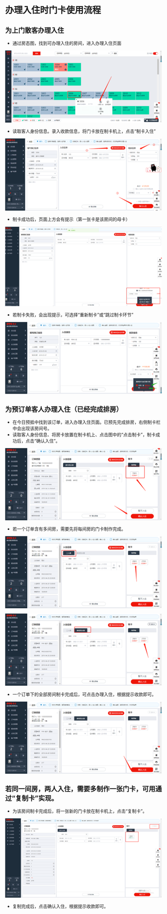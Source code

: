# 办理入住时门卡使用流程

## 为上门散客办理入住

* 通过房态图，找到可办理入住的房间，进入办理入住页面

![](../../../.gitbook/assets/image%20%28652%29.png)

* 读取客人身份信息。录入收款信息，将门卡放在制卡机上，点击“制卡入住”

![](../../../.gitbook/assets/image%20%28925%29.png)

* 制卡成功后，页面上方会有提示（第一张卡是该房间的母卡）

![](../../../.gitbook/assets/image%20%28466%29.png)

* 若制卡失败，会出现提示，可选择“重新制卡”或“跳过制卡环节”

![](../../../.gitbook/assets/image%20%28129%29.png)

## 为预订单客人办理入住（已经完成排房）

* 在今日预抵中找到该订单，进入办理入住页面。已预先完成排房，右侧制卡栏中会出现该房间号。
* 读取客人身份信息、将房卡放置在制卡机上、点击图中的“点击制卡”，制卡成功后，点击“确认入住”。

![](../../../.gitbook/assets/image%20%28682%29.png)

* 若一个订单含有多间房，需要先将每间房的门卡制作完成。

![](../../../.gitbook/assets/image%20%28157%29.png)

![](../../../.gitbook/assets/image%20%28859%29.png)

* 一个订单下的全部房间制卡完成后，可点击办理入住，根据提示收款即可。

![](../../../.gitbook/assets/image%20%28456%29.png)

## 若同一间房，两人入住，需要多制作一张门卡，可用通过“复制卡”实现。

* 为该房间制卡完成后，将一张新的门卡放在制卡机上，点击“复制卡”。

![](../../../.gitbook/assets/image%20%28549%29.png)

* 复制完成后，点击确认入住，根据提示收款即可。

